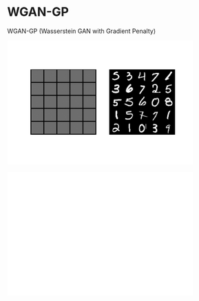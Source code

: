 # WGAN-GP
WGAN-GP (Wasserstein GAN with Gradient Penalty)  

![](templates/fakemnist.gif)

![](templates/wgan_loss.png)
